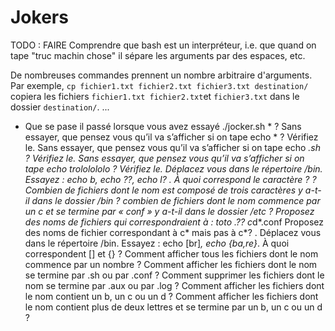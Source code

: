 # Jokers


TODO : FAIRE Comprendre que bash est un interpréteur, i.e. que quand on tape "truc machin chose" il sépare les arguments par des espaces, etc.

De nombreuses commandes prennent un nombre arbitraire d'arguments.
Par exemple, `cp fichier1.txt fichier2.txt fichier3.txt destination/` copiera les fichiers `fichier1.txt fichier2.txt`et `fichier3.txt` dans le dossier `destination/`.
...




* Que se pase il passé lorsque vous avez essayé ./jocker.sh * ?
    Sans essayer, que pensez vous qu’il va s’afficher si on tape echo * ? Vérifiez le.
    Sans essayer, que pensez vous qu’il va s’afficher si on tape echo *.sh ? Vérifiez le.
    Sans essayer, que pensez vous qu’il va s’afficher si on tape echo *trololololo ? Vérifiez le.
    Déplacez vous dans le répertoire /bin. Essayez : echo b*, echo ??, echo l? . À quoi correspond le caractère ? ?
    Combien de fichiers dont le nom est composé de trois caractères y a-t-il dans le dossier /bin ?
    combien de fichiers dont le nom commence par un c et se termine par « conf » y a-t-il dans le dossier /etc ?
    Proposez des noms de fichiers qui correspondraient à :
        toto
        .??
        c*d*.conf
    Proposez des noms de fichier correspondant à c* mais pas à c*? .
    Déplacez vous dans le répertoire /bin. Essayez : echo [br]*, echo {ba,re}*. À quoi correspondent [] et {} ?
    Comment afficher tous les fichiers dont le nom commence par un nombre ?
    Comment afficher les fichiers dont le nom se termine par .sh ou par .conf ?
    Comment supprimer les fichiers dont le nom se termine par .aux ou par .log ?
    Comment afficher les fichiers dont le nom contient un b, un c ou un d ?
    Comment afficher les fichiers dont le nom contient plus de deux lettres et se termine par un b, un c ou un d ?
